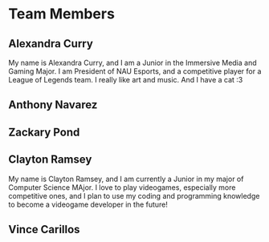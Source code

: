# Team Members

## Alexandra Curry
My name is Alexandra Curry, and I am a Junior in the Immersive Media and Gaming
Major. I am President of NAU Esports, and a competitive player for a League
of Legends team. I really like art and music. And I have a cat :3

## Anthony Navarez
## Zackary Pond
## Clayton Ramsey
My name is Clayton Ramsey, and I am currently a Junior in my major of Computer Science MAjor.
I love to play videogames, especially more competitive ones, and I plan to use my coding and programming knowledge to become a videogame developer in the future!
## Vince Carillos
